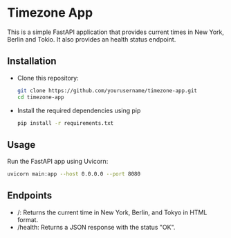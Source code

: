 # Timezone App

This is a simple FastAPI application that provides current times in New York, Berlin and Tokio. It also provides an health status endpoint.

## Installation

* Clone this repository:
   ```bash
   git clone https://github.com/yourusername/timezone-app.git
   cd timezone-app
   ```
* Install the required dependencies using pip
   ```bash
   pip install -r requirements.txt
   ```
   
## Usage
 
Run the FastAPI app using Uvicorn:
   ```bash
   uvicorn main:app --host 0.0.0.0 --port 8080
   ```
   
## Endpoints

* /: Returns the current time in New York, Berlin, and Tokyo in HTML format.
* /health: Returns a JSON response with the status "OK".